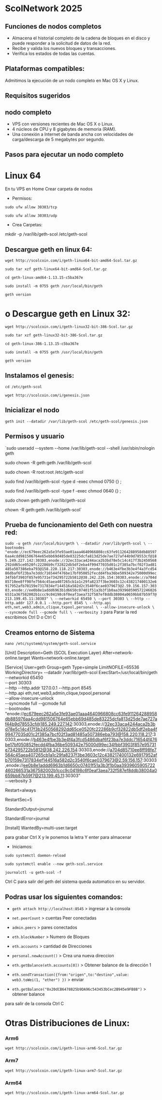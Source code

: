 # ScolNetwork 2025

## Funciones de nodos completos
- Almacena el historial completo de la cadena de bloques en el disco y puede responder a la solicitud de datos de la red.
- Recibe y valida los nuevos bloques y transacciones.
- Verifica los estados de todas las cuentas.

## Plataformas compatibles:

Admitimos la ejecución de un nodo completo en Mac OS X y Linux.

## Requisitos sugeridos

## nodo completo
- VPS con versiones recientes de Mac OS X o Linux.
- 4 núcleos de CPU y 8 gigabytes de memoria (RAM).
- Una conexión a Internet de banda ancha con velocidades de carga/descarga de 5 megabytes por segundo.

## Pasos para ejecutar un nodo completo

# Linux 64

En tu VPS en Home Crear carpeta de nodos
* Permisos:

`sudo ufw allow 30303/tcp`

`sudo ufw allow 30303/udp`

* Crea Carpetas:
  
mkdir -p /var/lib/geth-scol /etc/geth-scol

## Descargue geth en linux 64:

`wget http://scolcoin.com/i/geth-linux64-bit-amd64-Scol.tar.gz`

`sudo tar xzf geth-linux64-bit-amd64-Scol.tar.gz`

`cd geth-linux-amd64-1.13.15-c5ba367e`

`sudo install -m 0755 geth /usr/local/bin/geth`

`geth version` 

# o Descargue geth en Linux 32:

`wget http://scolcoin.com/i/geth-linux32-bit-386-Scol.tar.gz`

`sudo tar xzf geth-linux32-bit-386-Scol.tar.gz`

`cd geth-linux-386-1.13.15-c5ba367e`

`sudo install -m 0755 geth /usr/local/bin/geth`

`geth version` 

## Instalamos el genesis:

`cd /etc/geth-scol`

`wget http://scolcoin.com/i/genesis.json`

## Inicializar el nodo

`geth init --datadir /var/lib/geth-scol /etc/geth-scol/genesis.json`

## Permisos y usuario
`sudo useradd --system --home /var/lib/geth-scol --shell /usr/sbin/nologin geth

sudo chown -R geth:geth /var/lib/geth-scol

sudo chown -R root:root /etc/geth-scol

sudo find /var/lib/geth-scol -type d -exec chmod 0750 {} \;

sudo find /var/lib/geth-scol -type f -exec chmod 0640 {} \;

sudo chown geth:geth /var/lib/geth-scol

chown -R geth:geth /var/lib/geth-scol`


## Prueba de funcionamiento del Geth con nuestra red:

`
sudo -u geth /usr/local/bin/geth \
  --datadir /var/lib/geth-scol \
  --bootnodes "enode://ec679eec262a5e3fe93ae01aaa4640966808cc63fe911264288958db885976aa4cdd981506764e65ebb69d485de83225dcfa813d25de7ae727af44b9d78553cf@185.249.227.142:30303,enode://32ec33aca4244aca2b3bd78e5c14c417f3b2450568292dd65ce0520fc22286b9cf32822db5df2eba4f99477035d01c2f385a7bcf02f3ad81485a507386eba793@158.220.118.217:30303,enode://b463e4fbe3b3e4f4a3fcd5486dbaf6f23ba7e3ddc716544f476be17bf050852fecdd4fba36be509342e75000d99ec34fbbf3903f857e95731e734295722b5812@38.242.226.154:30303,enode://a704d85710ee8ff98fe7564c45aea407265cb1a1c29fa8237f3be3603c12c438217400132e6917952afb70159e7317834ef144516a582d2c3540f6cae0379673@2.59.156.157:30303,enode://ee0b8e1addd6963b1d6650c07401f51a3b3f1b0aa3939605905722460266531a367582002b1ccc9c04198c6f0eaf3aea732f587ef8ddb38004a0659bb87b59f7@213.199.45.11:30303" \
  --networkid 65450 \
  --port 30303 \
  --http --http.addr 127.0.0.1 --http.port 8545 \
  --http.api eth,net,web3,admin,clique,txpool,personal \
  --allow-insecure-unlock \
  --syncmode full --gcmode full \
  --verbosity 3
`
para Parar la red escribimos Ctrl D o Ctrl C

## Creamos entorno de Sistema

`nano /etc/systemd/system/geth-scol.service`


[Unit]
Description=Geth (SCOL Execution Layer)
After=network-online.target
Wants=network-online.target

[Service]
User=geth
Group=geth
Type=simple
LimitNOFILE=65536
WorkingDirectory= --datadir /var/lib/geth-scol 
ExecStart=/usr/local/bin/geth \
  --networkid 65450 \
  --port 30303 \
  --http --http.addr 127.0.0.1 --http.port 8545 \
  --http.api eth,net,web3,admin,clique,txpool,personal \
  --allow-insecure-unlock \
  --syncmode full --gcmode full \
  --bootnodes "enode://ec679eec262a5e3fe93ae01aaa4640966808cc63fe911264288958db885976aa4cdd981506764e65ebb69d485de83225dcfa813d25de7ae727af44b9d78553cf@185.249.227.142:30303,enode://32ec33aca4244aca2b3bd78e5c14c417f3b2450568292dd65ce0520fc22286b9cf32822db5df2eba4f99477035d01c2f385a7bcf02f3ad81485a507386eba793@158.220.118.217:30303,enode://b463e4fbe3b3e4f4a3fcd5486dbaf6f23ba7e3ddc716544f476be17bf050852fecdd4fba36be509342e75000d99ec34fbbf3903f857e95731e734295722b5812@38.242.226.154:30303,enode://a704d85710ee8ff98fe7564c45aea407265cb1a1c29fa8237f3be3603c12c438217400132e6917952afb70159e7317834ef144516a582d2c3540f6cae0379673@2.59.156.157:30303,enode://ee0b8e1addd6963b1d6650c07401f51a3b3f1b0aa3939605905722460266531a367582002b1ccc9c04198c6f0eaf3aea732f587ef8ddb38004a0659bb87b59f7@213.199.45.11:30303" \
  --verbosity 3

Restart=always

RestartSec=5

StandardOutput=journal

StandardError=journal

[Install]
WantedBy=multi-user.target

para grabar Ctrl X y le ponemos la letra Y enter para almacenar

* Iniciamos:

`sudo systemctl daemon-reload`

`sudo systemctl enable --now geth-scol.service`

`journalctl -u geth-scol -f `

Ctrl C para salir del geth del sistema queda automatico en su servidor.


## Podras usar los siguientes comandos:

- `geth attach http://localhost:8545`  > ingresar a la consola

- `net.peerCount` > cuentas Peer conectadas

- `admin.peers` > pares conectados

- `eth.blockNumber` > Numero de Bloques

- `eth.accounts` > cantidad de Direcciones

- `personal.newAccount()` > Crea una nueva direccion

- `eth.getBalance(eth.accounts[0])` > Obtener balance de la dirección 1

- `eth.sendTransaction({from:"origen",to:"destino",value: web3.toWei(1, "ether") })` > enviar

- `eth.getBalance("0x20dCB6478825b9DA96c543453bCec2B945e9FB88")` > obtener balance

para salir de la consola Ctrl C

# Otras Distribuciones de Linux:

### Arm6
`wget http://scolcoin.com/i/geth-linux-arm6-Scol.tar.gz`

### Arm7
`wget http://scolcoin.com/i/geth-linux-arm7-Scol.tar.gz`

### Arm64
`wget http://scolcoin.com/i/geth-linux-arm64-Scol.tar.gz`

